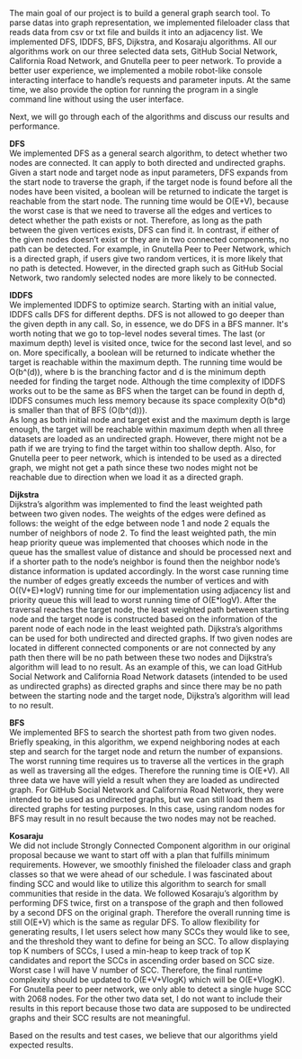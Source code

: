 The main goal of our project is to build a general graph search tool. To parse datas into graph representation, we implemented fileloader class that reads data from csv or txt file and builds it into an adjacency list. We implemented DFS, IDDFS, BFS, Dijkstra, and Kosaraju algorithms. All our algorithms work on our three selected data sets, GitHub Social Network, California Road Network, and Gnutella peer to peer network. To provide a better user experience, we implemented a mobile robot-like console interacting interface to handle’s requests and parameter inputs. At the same time, we also provide the option for running the program in a single command line without using the user interface. 

Next, we will go through each of the algorithms and discuss our results and performance.

**DFS** <br>
We implemented DFS as a general search algorithm, to detect whether two nodes are connected. It can apply to both directed and undirected graphs. Given a start node and target node as input parameters, DFS expands from the start node to traverse the graph, if the target node is found before all the nodes have been visited, a boolean will be returned to indicate the target is reachable from the start node. The running time would be O(E+V), because the worst case is that we need to traverse all the edges and vertices to detect whether the path exists or not. Therefore, as long as the path between the given vertices exists, DFS can find it. In contrast, if either of the given nodes doesn’t exist or they are in two connected components, no path can be detected. For example, in Gnutella Peer to Peer Network, which is a directed graph, if users give two random vertices, it is more likely that no path is detected. However, in the directed graph such as GitHub Social Network, two randomly selected nodes are more likely to be connected. 

**IDDFS** <br>
We implemented IDDFS to optimize search. Starting with an initial value, IDDFS calls DFS for different depths. DFS is not allowed to go deeper than the given depth in any call. So, in essence, we do DFS in a BFS manner. It's worth noting that we go to top-level nodes several times. The last (or maximum depth) level is visited once, twice for the second last level, and so on. More specifically, a boolean will be returned to indicate whether the target is reachable within the maximum depth. The running time would be O(b^(d)), where b is the branching factor and d is the minimum depth needed for finding the target node. Although the time complexity of IDDFS works out to be the same as BFS when the target can be found in depth d, IDDFS consumes much less memory because its space complexity O(b*d) is smaller than that of BFS (O(b^(d))). <br>
As long as both initial node and target exist and the maximum depth is large enough, the target will be reachable within maximum depth when all three datasets are loaded as an undirected graph. However, there might not be a path if we are trying to find the target within too shallow depth. Also, for Gnutella peer to peer network, which is intended to be used as a directed graph, we might not get a path since these two nodes might not be reachable due to direction when we load it as a directed graph. <br>

**Dijkstra** <br>
Dijkstra’s algorithm was implemented to find the least weighted path between two given nodes. The weights of the edges were defined as follows: the weight of the edge between node 1 and node 2 equals the number of neighbors of node 2. To find the least weighted path, the min heap priority queue was implemented that chooses which node in the queue has the smallest value of distance and should be processed next and if a shorter path to the node’s neighbor is found then the neighbor node’s distance information is updated accordingly. In the worst case running time the number of edges greatly exceeds the number of vertices and with O((V+E)\*logV) running time for our implementation using adjacency list and priority queue this will lead to worst running time of O(E\*logV). After the traversal reaches the target node, the least weighted path between starting node and the target node is constructed based on the information of the parent node of each node in the least weighted path. Dijkstra’s algorithms can be used for both undirected and directed graphs. If two given nodes are located in different connected components or are not connected by any path then there will be no path between these two nodes and Dijkstra’s algorithm will lead to no result. As an example of this, we can load GitHub Social Network and California Road Network datasets (intended to be used as undirected graphs) as directed graphs and since there may be no path between the starting node and the target node, Dijkstra’s algorithm will lead to no result. <br>

**BFS** <br>
We implemented BFS to search the shortest path from two given nodes. Briefly speaking, in this algorithm, we expend neighboring nodes at each step and search for the target node and return the number of expansions. The worst running time requires us to traverse all the vertices in the graph as well as traversing all the edges. Therefore the running time is O(E+V). All three data we have will yield a result when they are loaded as undirected graph. For GitHub Social Network and California Road Network, they were intended to be used as undirected graphs, but we can still load them as directed graphs for testing purposes. In this case, using random nodes for BFS may result in no result because the two nodes may not be reached.

**Kosaraju** <br>
We did not include Strongly Connected Component algorithm in our original proposal because we want to start off with a plan that fulfills minimum requirements. However, we smoothly finished the fileloader class and graph classes so that we were ahead of our schedule. I was fascinated about finding SCC and would like to utilize this algorithm to search for small communities that reside in the data. 
We followed Kosaraju’s algorithm by performing DFS twice, first on a transpose of the graph and then followed by a second DFS on the original graph. Therefore the overall running time is still O(E+V) which is the same as regular DFS. To allow flexibility for generating results, I let users select how many SCCs they would like to see, and the threshold they want to define for being an SCC. To allow displaying top K numbers of SCCs, I used a min-heap to keep track of top K candidates and report the SCCs in ascending order based on SCC size. Worst case I will have V number of SCC. Therefore, the final runtime complexity should be updated to O(E+V+VlogK) which will be O(E+VlogK).
For Gnutella peer to peer network, we only able to detect a single huge SCC with 2068 nodes. For the other two data set, I do not want to include their results in this report because those two data are supposed to be undirected graphs and their SCC results are not meaningful.

Based on the results and test cases, we believe that our algorithms yield expected results.
